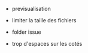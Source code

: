 - previsualisation

- limiter la taille des fichiers

- folder issue

- trop d'espaces sur les cotés